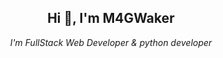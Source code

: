 <h2 align='center'>Hi 👋, I'm M4GWaker</h2>
<p style="font-style: italic;" align='center'>I'm FullStack Web Developer & python developer</p>
